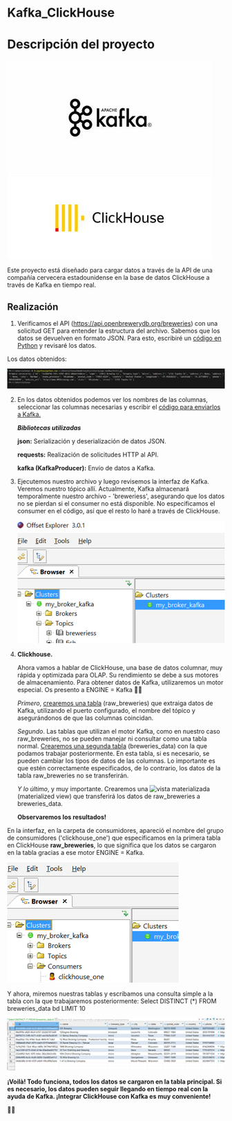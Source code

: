 # Kafka_ClickHouse

# Descripción del proyecto
![](https://github.com/elena210910/Kafka_ClickHouse/blob/main/OIP.jfif)![](https://github.com/elena210910/Kafka_ClickHouse/blob/main/R.jfif)



Este proyecto está diseñado para cargar datos a través de la API de una compañía cervecera estadounidense en la base de datos 
ClickHouse a través de Kafka en tiempo real.

## Realización

1. Verificamos el API (https://api.openbrewerydb.org/breweries)
   con una solicitud GET para entender la estructura del archivo. 
   Sabemos que los datos se devuelven en formato JSON. 
   Para esto, escribiré un [código en Python](https://github.com/elena210910/Kafka_ClickHouse/blob/main/Code_test_python) y revisaré los datos.

Los datos obtenidos:

![](https://github.com/elena210910/Kafka_ClickHouse/blob/main/screen1.PNG)

2. En los datos obtenidos podemos ver los nombres de las columnas,
   seleccionar las columnas necesarias y escribir el [código para enviarlos a Kafka.](https://github.com/elena210910/Kafka_ClickHouse/blob/main/Code_to_kafka)
   
    ***Bibliotecas utilizadas***
  
     **json:** Serialización y deserialización de datos JSON.
  
     **requests:** Realización de solicitudes HTTP al API.
  
     **kafka (KafkaProducer):**  Envío de datos a Kafka.

   

   
  

4. Ejecutemos nuestro archivo y luego revisemos la interfaz de Kafka. Veremos nuestro tópico allí.
   Actualmente, Kafka almacenará temporalmente nuestro archivo - 'breweriess', asegurando que los datos no 
   se pierdan si el consumer no está disponible.
    No especificamos el consumer en el código, así que el resto lo haré a través de ClickHouse.

   ![](https://github.com/elena210910/Kafka_ClickHouse/blob/main/screen2.PNG)




 5. **Clickhouse.**
    
    Ahora vamos a hablar de ClickHouse, una base de datos columnar, muy rápida y optimizada para OLAP.
    Su rendimiento se debe a sus motores de almacenamiento. Para obtener datos de Kafka, utilizaremos un motor especial.
    Os presento a ENGINE = Kafka 🚀🎆

    *Primero*, [crearemos una tabla](https://github.com/elena210910/Kafka_ClickHouse/blob/main/tabla_raw_breweries) (raw_breweries) que extraiga 
     datos de Kafka,
     utilizando el puerto configurado, el nombre del tópico y asegurándonos de que las columnas coincidan.

    *Segundo*. Las tablas que utilizan el motor Kafka, como en nuestro caso raw_breweries, no se pueden manejar ni consultar como una tabla normal.
     [Crearemos una segunda tabla](https://github.com/elena210910/Kafka_ClickHouse/blob/main/tabla_breweries_data) (breweries_data) con la que 
     podamos trabajar posteriormente.
     En esta tabla, si es necesario, se pueden cambiar los tipos de datos de las columnas. 
     Lo importante es que estén correctamente especificados, de lo contrario, los datos de la tabla raw_breweries no se transferirán.

    *Y lo último*, y muy importante. Crearemos una ![vista materializada](https://github.com/elena210910/Kafka_ClickHouse/blob/main/MATERIALIZED_VIEW) (materialized view) que transferirá 
      los datos de raw_breweries a breweries_data.


    **Observaremos los resultados!**

En la interfaz, en la carpeta de consumidores, apareció el nombre del grupo de consumidores ('clickhouse_one') que especificamos en 
la primera tabla en ClickHouse **raw_breweries**, lo que significa que los datos se cargaron en la tabla gracias a ese motor ENGINE = Kafka.

![](https://github.com/elena210910/Kafka_ClickHouse/blob/main/screen3.PNG)





Y ahora, miremos nuestras tablas y escribamos una consulta simple a la tabla con la que trabajaremos posteriormente:
Select DISTINCT (*)
FROM breweries_data bd
LIMIT 10


![](https://github.com/elena210910/Kafka_ClickHouse/blob/main/screen4.PNG)




**¡Voilà! Todo funciona, todos los datos se cargaron en la tabla principal. Si es necesario, los datos pueden seguir llegando en tiempo real con la ayuda de Kafka. ¡Integrar ClickHouse con Kafka es muy conveniente!**

🚀🎉
  








   
